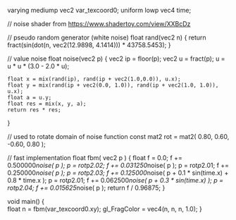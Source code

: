 varying mediump vec2 var_texcoord0;
uniform lowp vec4 time;

// noise shader from https://www.shadertoy.com/view/XXBcDz

// pseudo random generator (white noise)
float rand(vec2 n)
{ 
    return fract(sin(dot(n, vec2(12.9898, 4.1414))) * 43758.5453);
}

// value noise
float noise(vec2 p)
{
    vec2 ip = floor(p);
    vec2 u = fract(p);
    u = u * u * (3.0 - 2.0 * u);

    float x = mix(rand(ip), rand(ip + vec2(1.0,0.0)), u.x);
    float y = mix(rand(ip + vec2(0.0, 1.0)), rand(ip + vec2(1.0, 1.0)), u.x);
    float a = u.y;
    float res = mix(x, y, a);
    return res * res;
}

// used to rotate domain of noise function
const mat2 rot = mat2( 0.80,  0.60, -0.60,  0.80 );

// fast implementation
float fbm( vec2 p )
{
    float f = 0.0;
    f += 0.500000*noise( p ); p = rot*p*2.02;
    f += 0.031250*noise( p ); p = rot*p*2.01;
    f += 0.250000*noise( p ); p = rot*p*2.03;
    f += 0.125000*noise( p + 0.1 * sin(time.x) + 0.8 * time.x ); p = rot*p*2.01;
    f += 0.062500*noise( p + 0.3 * sin(time.x) ); p = rot*p*2.04;
    f += 0.015625*noise( p );
    return f / 0.96875;
}
    
void main()
{  
    float n = fbm(var_texcoord0.xy);
    gl_FragColor = vec4(n, n, n, 1.0);
}

